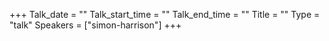 +++
Talk_date = ""
Talk_start_time = ""
Talk_end_time = ""
Title = ""
Type = "talk"
Speakers = ["simon-harrison"]
+++

